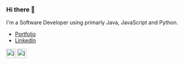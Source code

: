 ### Hi there 👋

I'm a Software Developer using primarly Java, JavaScript and Python. 

- [Portfolio](https://manolis-papadimitriou.com/)
- [LinkedIn](https://www.linkedin.com/in/manolis-papadimitriou/)


<p align="left"> 
  <img src="https://devicons.github.io/devicon/devicon.git/icons/java/java-wordmark.svg" alt="java" width="25" height="25"/>

<img src="https://devicons.github.io/devicon/devicon.git/icons/javascript/javascript-original.svg" alt="javascript" width="25" height="25"/>
</p>
